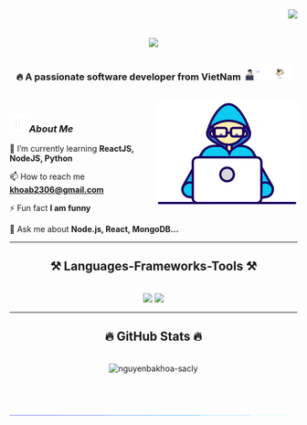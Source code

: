 <img align="right" src="https://visitor-badge.laobi.icu/badge?page_id=salesp07.salesp07" />

<h1 align="center">
    <img src="https://readme-typing-svg.herokuapp.com/?font=Righteous&size=35&center=true&vCenter=true&width=500&height=70&duration=4000&lines=Hi+There!+👋;+I'm+Ba+Khoa!;" />
</h1>

<h3 align="center">🔥 A passionate software developer from VietNam <img src="./images/profile_dev.svg" width="30px"> <img src="./images/dog_1.gif" width="50" /></h3>

<br/>

<img align="right" width=245px height=180px alt="side_sticker" src="./images/Developer.gif" />

<div align="left">
    
### <img src="./images/stats.gif" width="30" height="30"> ***About Me*** 
    
 🌱 I’m currently learning **ReactJS, NodeJS, Python**
 
📫 How to reach me **khoab2306@gmail.com**

⚡ Fun fact **I am funny**

💬 Ask me about **Node.js, React, MongoDB...**

 </div>
 
 <hr/>
 
<h2 align="center">⚒️ Languages-Frameworks-Tools ⚒️</h2>
<br/>
<div align="center">
    <img src="https://skillicons.dev/icons?i=react,bootstrap,html,css,vscode,github,figma,tailwind,git" />
    <img src="https://skillicons.dev/icons?i=nodejs,javascript,express,firebase,mongodb,java,mysql" /><br>
</div>
<hr/>

<h2 align="center">🔥 GitHub Stats 🔥</h2>
<br>
<div align=center>
  <img width=390 src="https://github-readme-stats.vercel.app/api/top-langs?username=nguyenbakhoa-sacly&show_icons=true&locale=en&layout=compact&theme=tokyonight" alt="nguyenbakhoa-sacly"/>
<!--   <img width=390 src="https://github-readme-stats.vercel.app/api?username=nguyenbakhoa-sacly&show_icons=true&locale=en" alt="nguyenbakhoa-sacly" /> -->
  <br/>
<!--   <img width=325 align="center" src="https://github-readme-streak-stats.herokuapp.com/?user=nguyenbakhoa-sacly&" alt="nguyenbakhoa-sacly" /> -->
</div>

<br/><br/>

![divider](./images/divider.gif)

<br/>
